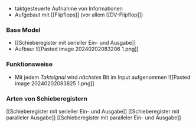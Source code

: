 - taktgesteuerte Aufnahme von Informationen
- Aufgebaut mit [[Flipflops]] (vor allem [[DV-Flipflop]])

### Base Model
- [[Schieberegister mit serieller Ein- und Ausgabe]]
- Aufbau:
![[Pasted image 20240202083206 1.png]]

### Funktionsweise
- Mit jedem _Taktsignal_ wird _nächstes_ Bit im Input aufgenommen
![[Pasted image 20240202083825 1.png]]

### Arten von Schieberegistern
[[Schieberegister mit serieller Ein- und Ausgabe]]
[[Schieberegister mit paralleler Ausgabe]]
[[Schieberegister mit paralleler Ein- und Ausgabe]]